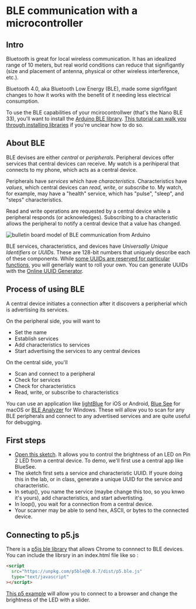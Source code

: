 # BLE communication with a microcontroller
## Intro
Bluetooth is great for local wireless communication. It has an idealized range of 10 meters, but real world conditions can reduce that signifigantly (size and placement of antenna, physical or other wireless interference, etc.). 

Bluetooth 4.0, aka Bluetooth Low Energy (BLE), made some signfifgant changes to how it works with the benefit of it needing less electrical consumption. 

To use the BLE capabilities of your mcirocontrollwer (that's the Nano BLE 33), you'll want to install the [Arduino BLE library](https://www.arduino.cc/reference/en/libraries/arduinoble/). [This tutorial can walk you through installing libraries](https://docs.arduino.cc/software/ide-v2/tutorials/ide-v2-installing-a-library) if you're unclear how to do so.

## About BLE
BLE devises are either _central_ or _peripherals_. Peripheral devices offer services that central devices can receive. My watch is a perihiperal that connects to my phone, which acts as a central device.

Peripherals have _services_ which have _characteristics_. Characteristics have _values_, which central devices can _read_, _write_, or _subscribe_ to.  My watch, for example, may have a "health" service, which has "pulse", "sleep", and "steps" characteristics.

Read and write operations are requested by a central device while a peripheral responds (or acknowledges). Subscribing to a characteristic allows the peripheral to notify a central device that a value has changed.

![bulletin board model of BLE communication from Arduino](https://raw.githubusercontent.com/arduino-libraries/ArduinoBLE/master/docs/assets/ble-bulletin-board-model.png)

BLE services, characteristics, and devices have _Universally Unique Identifiers_ or _UUIDs_. These are 128-bit numbers that uniquely describe each of these components. While [some UUIDs are reserved for particular functions](https://www.bluetooth.com/specifications/assigned-numbers/), you will generlaly want to roll your own. You can generate UUIDs with the [Online UUID Generator](https://www.uuidgenerator.net/).

## Process of using BLE
A central device initiates a connection after it discovers a peripherial which is advertising its services. 

On the peripheral side, you will want to 
* Set the name
* Establish services
* Add characteristics to services
* Start advertising the services to any central devices

On the central side, you'll 
* Scan and connect to a peripheral
* Check for services
* Check for characteristics
* Read, write, or subscribe to characteristics

You can use an application like [lightBlue](https://punchthrough.com/lightblue/) for iOS or Android, [Blue See](https://apps.apple.com/us/app/bluesee-ble-debugger/id1336679524?mt=12) for macOS or [BLE Analyzer](https://www.acrylicwifi.com/en/bluetooth-analyzer/) for Windows. These will allow you to scan for any BLE peripherals and connect to any advertised services and are quite useful for debugging. 

## First steps
* [Open this sketch](https://gist.github.com/shfitz/71961eef491a0921f74b4051711c07e1). It allows you to control the brightness of an LED on Pin 2 LED from a central device. To demo, we'll first use a central app like BlueSee. 
* The sketch first sets a service and characteristic UUID. If youre doing this in the lab, or in class, generate a unique UUID for the service and characteristic.
* In setup(), you name the service (maybe change this too, so you knwo it's yours), add characteristics, and start advertisting.
* In loop(), you wait for a connection from a central device.
* Your scanner may be able to send hex, ASCII, or bytes to the connected device. 

## Connecting to p5.js
There is a [p5js ble library](https://itpnyu.github.io/p5ble-website/) that allows Chrome to connnect to BLE devices. You can include the librsry in an index.html file like so : 

```HTML
<script
  src="https://unpkg.com/p5ble@0.0.7/dist/p5.ble.js"
  type="text/javascript"
></script>
```

[This p5 example](../code/ble-examples/sliderToLED/p5-sketch) will allow you to connect to a browser and change the brightness of the LED with a slider.